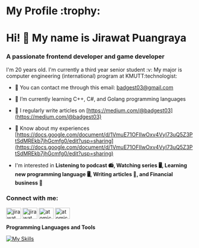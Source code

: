 <h1> My Profile :trophy: </h1>

# Hi! :wave: My name is Jirawat  Puangraya
<h3>A passionate frontend developer and game developer</h3>

<p align="left"> I'm 20 years old. I'm currently a third year senior student :v:
My major is computer engineering (international) program at KMUTT:technologist:</p>

- 📧 You can contact me through this email: badgest03@gmail.com
- 🌱 I’m currently learning C++, C#, and Golang programming languages

- 📝 I regularly write articles on [https://medium.com/@badgest03](https://medium.com/@badgest03)

- 📄 Know about my experiences [https://docs.google.com/document/d/1VmuE71OFIIwOxv4VyI73uQ5Z3PtSdMREkb7jhGcmfg0/edit?usp=sharing](https://docs.google.com/document/d/1VmuE71OFIIwOxv4VyI73uQ5Z3PtSdMREkb7jhGcmfg0/edit?usp=sharing)

- I'm interested in **Listening to podcast :radio:, Watching series :desktop_computer:, Learning new programming language :desktop_computer:, Writing articles :memo:, and Financial business :money_with_wings:**

<h3 align="left">Connect with me:</h3>
<p align="left">
<a href="https://linkedin.com/in/jirawat puangraya" target="blank"><img align="center" src="https://raw.githubusercontent.com/rahuldkjain/github-profile-readme-generator/master/src/images/icons/Social/linked-in-alt.svg" alt="jirawat puangraya" height="30" width="40" /></a>
<a href="https://fb.com/jirawat puangraya" target="blank"><img align="center" src="https://raw.githubusercontent.com/rahuldkjain/github-profile-readme-generator/master/src/images/icons/Social/facebook.svg" alt="jirawat puangraya" height="30" width="40" /></a>
<a href="https://instagram.com/atomicz_pk7" target="blank"><img align="center" src="https://raw.githubusercontent.com/rahuldkjain/github-profile-readme-generator/master/src/images/icons/Social/instagram.svg" alt="atomicz_pk7" height="30" width="40" /></a>
<a href="https://discord.gg/atomicblast" target="blank"><img align="center" src="https://raw.githubusercontent.com/rahuldkjain/github-profile-readme-generator/master/src/images/icons/Social/discord.svg" alt="atomicblast" height="30" width="40" /></a>
</p>

**Programming Languages and Tools**

[![My Skills](https://skillicons.dev/icons?i=js,html,css,c,cpp,py,nodejs,expressjs,discord,figma,git,github,matlab,mysql,mongodb,php,ps,pr,blender,react,linux,unity,vscode)](https://skillicons.dev)
